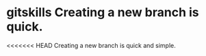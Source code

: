 # gitskills Creating a new branch is quick.
<<<<<<< HEAD
Creating a new branch is quick and simple.
